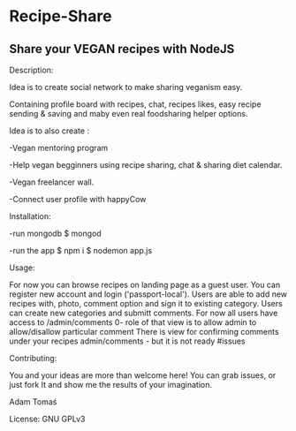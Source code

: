 # Recipe-Share

Share your VEGAN recipes with NodeJS
------------------------------------

Description:

Idea is to create social network to make sharing veganism easy.

Containing profile board with recipes, chat, recipes likes, easy recipe sending & saving and maby even real foodsharing helper options.

Idea is to also create :

-Vegan mentoring program 

-Help vegan begginners using recipe sharing, chat & sharing diet calendar.

-Vegan freelancer wall.

-Connect user profile with happyCow 


Installation:

-run mongodb
$ mongod

-run the app
$ npm i
$ nodemon app.js



Usage:

For now you can browse recipes on landing page as a guest user.
You can register new account and login ('passport-local').
Users are able to add new recipes with, photo, comment option and sign it to existing category.
Users can create new categories and submitt comments.
For now all users have access to /admin/comments 0- role of that view is to allow admin to allow/disallow particular comment 
There is view for confirming comments under your recipes admin/comments - but it is not ready #issues


Contributing: 

You and your ideas are more than welcome here!
You can grab issues, or just fork It and show me the results of your imagination.



Adam Tomaś



License:
GNU GPLv3 
